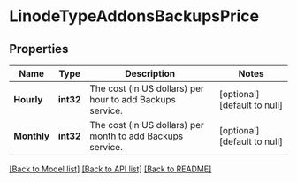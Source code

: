 # LinodeTypeAddonsBackupsPrice

## Properties
Name | Type | Description | Notes
------------ | ------------- | ------------- | -------------
**Hourly** | **int32** | The cost (in US dollars) per hour to add Backups service.  | [optional] [default to null]
**Monthly** | **int32** | The cost (in US dollars) per month to add Backups service.  | [optional] [default to null]

[[Back to Model list]](../README.md#documentation-for-models) [[Back to API list]](../README.md#documentation-for-api-endpoints) [[Back to README]](../README.md)

